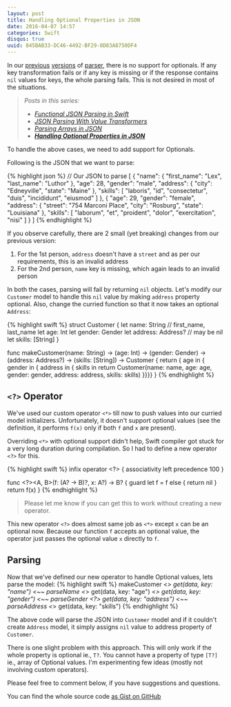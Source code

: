 ```yaml
---
layout: post
title: Handling Optional Properties in JSON
date: 2016-04-07 14:57
categories: Swift
disqus: true
uuid: 845BAB33-DC46-4492-BF29-8D83A8750DF4
---
```


In our [previous](http://bhargavg.com/swift/2016/04/05/parsing-arrays-in-json.html) [versions](http://bhargavg.com/swift/2016/03/30/json-parsing-with-value-transformers.html) of [parser](http://bhargavg.com/swift/2016/03/29/functional-json-parsing-in-swift.html), there is no support for optionals. If any key transformation fails or if any key is missing or if the response contains `nil` values for keys, the whole parsing fails. This is not desired in most of the situations. 

<blockquote>
  <em>Posts in this series:</em>
  <ul>
    <li><em><a href="http://bhargavg.com/swift/2016/03/29/functional-json-parsing-in-swift.html">Functional JSON Parsing in Swift</a></em></li>
    <li><em><a href="http://bhargavg.com/swift/2016/03/30/json-parsing-with-value-transformers.html">JSON Parsing With Value Transformers</a></em></li>
    <li><em><a href="http://bhargavg.com/swift/2016/04/05/parsing-arrays-in-json.html">Parsing Arrays in JSON</a></em></li>
    <li><em><strong><a href="http://bhargavg.com/swift/2016/04/07/handling-optional-properties-in-json.html">Handling Optional Properties in JSON</a></strong></em></li>
  </ul>
</blockquote>

To handle the above cases, we need to add support for Optionals.

Following is the JSON that we want to parse:

{% highlight json %}
// Our JSON to parse
[
  {
    "name": {
      "first_name": "Lex",
      "last_name": "Luthor"
    },
    "age": 28,
    "gender": "male",
    "address": {
      "city": "Edneyville",
      "state": "Maine"
    },
    "skills": [
      "laboris",
      "id",
      "consectetur",
      "duis",
      "incididunt",
      "eiusmod"
    ]
  },
  {
    "age": 29,
    "gender": "female",
    "address": {
      "street": "754 Marconi Place",
      "city": "Rosburg",
      "state": "Louisiana"
    },
    "skills": [
      "laborum",
      "et",
      "proident",
      "dolor",
      "exercitation",
      "nisi"
    ]
  }
]
{% endhighlight %}

If you observe carefully, there are 2 small (yet breaking) changes from our previous version:

1. For the 1st person, `address` doesn't have a `street` and as per our requirements, this is an invalid address
2. For the 2nd person, `name` key is missing, which again leads to an invalid person

In both the cases, parsing will fail by returning `nil` objects. Let's modify our `Customer` model to handle this `nil` value by making `address` property optional. Also, change the curried function so that it now takes an optional `Address`:

{% highlight swift %}
struct Customer {
    let name: String // first_name, last_name
    let age: Int
    let gender: Gender
    let address: Address?  // may be nil
    let skills: [String]
}

func makeCustomer(name: String) -> (age: Int) -> (gender: Gender) -> (address: Address?) -> (skills: [String]) -> Customer {
    return { age in { gender in { address in { skills in
        return Customer(name: name, age: age, gender: gender, address: address, skills: skills)
    }}}}
}
{% endhighlight %}




## `<?>` Operator
We've used our custom operator `<*>` till now to push values into our curried model initializers. Unfortunately, it doesn't support optional values (see the definition, it performs `f(x)` only if both `f` and `x` are present).

Overriding `<*>` with optional support didn't help, Swift compiler got stuck for a very long duration during compilation. So I had to define a new operator `<?>` for this. 

{% highlight swift %}
infix operator <?> {
    associativity left
    precedence 100
}

func <?><A, B>(f: (A? -> B)?, x: A?) -> B? {
    guard let f = f else {
        return nil
    }
    return f(x)
}
{% endhighlight %}

> Please let me know if you can get this to work without creating a new operator.

This new operator `<?>` does almost same job as `<*>` except `x` can be an optional now. Because our function `f` accepts an optional value, the operator just passes the optional value `x` directly to `f`.

## Parsing
Now that we've defined our new operator to handle Optional values, lets parse the model:
{% highlight swift %}
makeCustomer <*> get(data, key: "name")     <~~ parseName
             <*> get(data, key: "age")
             <*> get(data, key: "gender")   <~~ parseGender
             <?> get(data, key: "address")  <~~ parseAddress 
             <*> get(data, key: "skills")
{% endhighlight %}

The above code will parse the JSON into `Customer` model and if it couldn't create `Address` model, it simply assigns `nil` value to address property of `Customer`.


There is one slight problem with this approach. This will only work if the whole property is optional ie., `T?`. You cannot have a property of type `[T?]` ie., array of Optional values.  I'm experimenting few ideas (mostly not involving custom operators). 

Please feel free to comment below, if you have suggestions and questions.

You can find the whole source code [as Gist on GitHub](https://gist.github.com/bhargavg/d1d16d04d342d5804d8b2ee7337b840e)

